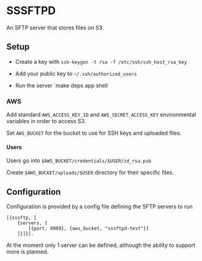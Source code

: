 # SSSFTPD

An SFTP server that stores files on S3.


## Setup

* Create a key with `ssh-keygen -t rsa -f /etc/ssh/ssh_host_rsa_key`

* Add your public key to `~/.ssh/authorized_users`

* Run the server `make deps app shell

### AWS

Add standard `AWS_ACCESS_KEY_ID` and `AWS_SECRET_ACCESS_KEY` environmental variables in order to access S3.

Set `AWS_BUCKET` for the bucket to use for SSH keys and uploaded files.


#### Users

Users go into `$AWS_BUCKET/credentials/$USER/id_rsa.pub`

Create `$AWS_BUCKET/uploads/$USER` directory for their specific files.


## Configuration

Configuration is provided by a config file defining the SFTP servers to run

```
[{sssftp, [
    {servers, [
        [{port, 8989}, {aws_bucket, "sssftpd-test"}]
    ]}]}].
```

At the moment only 1 server can be defined, although the ability to support more is planned.
